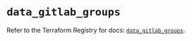 # `data_gitlab_groups`

Refer to the Terraform Registry for docs: [`data_gitlab_groups`](https://registry.terraform.io/providers/gitlabhq/gitlab/17.2.0/docs/data-sources/groups).
